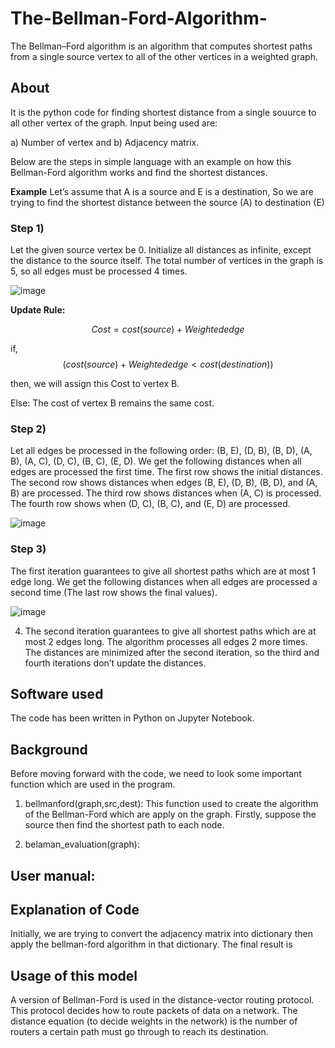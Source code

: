 # The-Bellman-Ford-Algorithm-
The Bellman–Ford algorithm is an algorithm that computes shortest paths from a single source vertex to all of the other vertices in a weighted graph.

## About
It is the python code for finding shortest distance from a single souurce to all other vertex of the graph. Input being used are:

a) Number of vertex and
b) Adjacency matrix.


Below are the steps in simple language with an example on how this Bellman-Ford algorithm works and find the shortest distances.

**Example**
Let’s assume that A is a source and E is a destination, So we are trying to find the shortest distance between the source (A) to destination (E)
 
### Step 1)
Let the given source vertex be 0. Initialize all distances as infinite, except the distance to the source itself. The total number of vertices in the graph is 5, so all edges must be processed 4 times.



![image](https://user-images.githubusercontent.com/118912055/203609970-712bc34b-bb43-413b-a437-fceb2eec4bb1.png)













**Update Rule:**

$$ Cost = cost(source) + Weighted edge $$

if, $$(cost(source) + Weighted edge < cost(destination)) $$

then, we will assign this Cost to vertex B.

Else:
	The cost of vertex B remains the same cost.
	


### Step 2)
Let all edges be processed in the following order: (B, E), (D, B), (B, D), (A, B), (A, C), (D, C), (B, C), (E, D). We get the following distances when all edges are processed the first time. The first row shows the initial distances. The second row shows distances when edges (B, E), (D, B), (B, D), and (A, B) are processed. The third row shows distances when (A, C) is processed. The fourth row shows when (D, C), (B, C), and (E, D) are processed. 
 


 	






![image](https://user-images.githubusercontent.com/118912055/203610495-17b6143b-1dca-4e8f-a9a0-29b4de1e0c4a.png)



### Step 3)
The first iteration guarantees to give all shortest paths which are at most 1 edge long. We get the following distances when all edges are processed a second time (The last row shows the final values). 


 	 
![image](https://user-images.githubusercontent.com/118912055/203611381-86e8179f-2c02-4d0e-8104-47f5db48bc3f.png)












	




4)	The second iteration guarantees to give all shortest paths which are at most 2 edges long. The algorithm processes all edges 2 more times. The distances are minimized after the second iteration, so the third and fourth iterations don’t update the distances.


## Software used
The code has been written in Python on Jupyter Notebook. 

## Background
Before moving forward with the code, we need to look some important function which are used in the program.
1) bellmanford(graph,src,dest):
This function used to create the algorithm of the Bellman-Ford which are apply on the graph. Firstly, suppose the source then find the shortest path to each node.

2) belaman_evaluation(graph):



## User manual:


## Explanation of Code
Initially, we are trying to convert the adjacency matrix into dictionary then apply the bellman-ford algorithm in that dictionary.
The final result is 

## Usage of this model
A version of Bellman-Ford is used in the distance-vector routing protocol. This protocol decides how to route packets of data on a network. The distance equation (to decide weights in the network) is the number of routers a certain path must go through to reach its destination.


